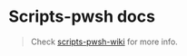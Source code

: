 # Scripts-pwsh docs

> Check [scripts-pwsh-wiki](https://github.com/awsomesawce/scripts-pwsh/wiki) for more info.
